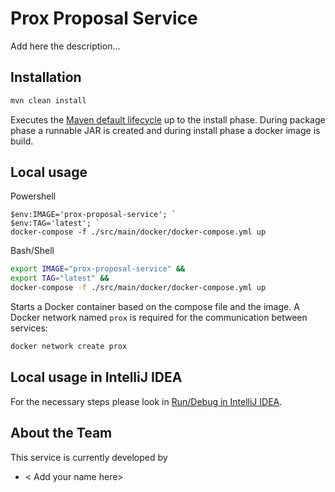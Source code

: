 # Prox Proposal Service

Add here the description...

## Installation

``` bash
mvn clean install
```

Executes the
[Maven default lifecycle](https://maven.apache.org/guides/introduction/introduction-to-the-lifecycle.html)
up to the install phase. During package phase a runnable JAR is created and
during install phase a docker image is build.

## Local usage

Powershell
```posh
$env:IMAGE='prox-proposal-service'; `
$env:TAG='latest'; `
docker-compose -f ./src/main/docker/docker-compose.yml up
```

Bash/Shell
```bash
export IMAGE="prox-proposal-service" &&
export TAG="latest" &&
docker-compose -f ./src/main/docker/docker-compose.yml up
```

Starts a Docker container based on the compose file and the image. A Docker
network named `prox` is required for the communication between services:

``` bash
docker network create prox
```

## Local usage in IntelliJ IDEA
For the necessary steps please look in [Run/Debug in IntelliJ IDEA](https://github.com/Archi-Lab/prox-local-setup#rundebug-in-intellij-idea).

## About the Team

This service is currently developed by

- < Add your name here>

